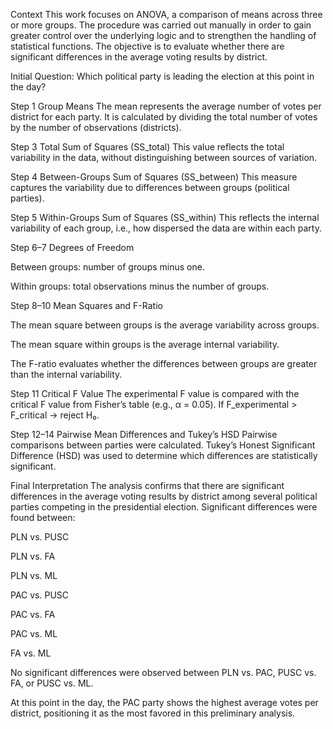 Context
This work focuses on ANOVA, a comparison of means across three or more groups. The procedure was carried out manually in order to gain greater control over the underlying logic and to strengthen the handling of statistical functions. The objective is to evaluate whether there are significant differences in the average voting results by district.

Initial Question: Which political party is leading the election at this point in the day?

Step 1
Group Means The mean represents the average number of votes per district for each party. It is calculated by dividing the total number of votes by the number of observations (districts).

Step 3
Total Sum of Squares (SS_total) This value reflects the total variability in the data, without distinguishing between sources of variation.

Step 4
Between-Groups Sum of Squares (SS_between) This measure captures the variability due to differences between groups (political parties).

Step 5
Within-Groups Sum of Squares (SS_within) This reflects the internal variability of each group, i.e., how dispersed the data are within each party.

Step 6–7
Degrees of Freedom

Between groups: number of groups minus one.

Within groups: total observations minus the number of groups.

Step 8–10
Mean Squares and F-Ratio

The mean square between groups is the average variability across groups.

The mean square within groups is the average internal variability.

The F-ratio evaluates whether the differences between groups are greater than the internal variability.

Step 11
Critical F Value The experimental F value is compared with the critical F value from Fisher’s table (e.g., α = 0.05). If F_experimental > F_critical → reject H₀.

Step 12–14
Pairwise Mean Differences and Tukey’s HSD Pairwise comparisons between parties were calculated. Tukey’s Honest Significant Difference (HSD) was used to determine which differences are statistically significant.

Final Interpretation
The analysis confirms that there are significant differences in the average voting results by district among several political parties competing in the presidential election. Significant differences were found between:

PLN vs. PUSC

PLN vs. FA

PLN vs. ML

PAC vs. PUSC

PAC vs. FA

PAC vs. ML

FA vs. ML

No significant differences were observed between PLN vs. PAC, PUSC vs. FA, or PUSC vs. ML.

At this point in the day, the PAC party shows the highest average votes per district, positioning it as the most favored in this preliminary analysis.
